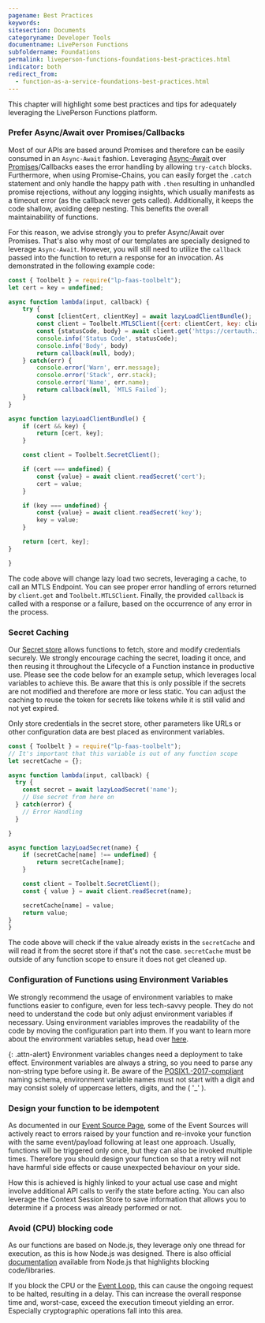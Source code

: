 ```yaml
---
pagename: Best Practices
keywords:
sitesection: Documents
categoryname: Developer Tools
documentname: LivePerson Functions
subfoldername: Foundations
permalink: liveperson-functions-foundations-best-practices.html
indicator: both
redirect_from:
  - function-as-a-service-foundations-best-practices.html
---
```


This chapter will highlight some best practices and tips for adequately leveraging the LivePerson Functions platform.

### Prefer Async/Await over Promises/Callbacks

Most of our APIs are based around Promises and therefore can be easily consumed in an `Async-Await` fashion. Leveraging [Async-Await](https://developer.mozilla.org/en-US/docs/Web/JavaScript/Reference/Operators/await) over [Promises](https://developer.mozilla.org/en-US/docs/Web/JavaScript/Guide/Using_promises)/Callbacks eases the error handling by allowing `try-catch` blocks. Furthermore, when using Promise-Chains, you can easily forget the `.catch` statement and only handle the happy path with `.then` resulting in unhandled promise rejections, without any logging insights, which usually manifests as a timeout error (as the callback never gets called). Additionally, it keeps the code shallow, avoiding deep nesting. This benefits the overall maintainability of functions.

For this reason, we advise strongly you to prefer Async/Await over Promises. That's also why most of our templates are specially designed to leverage `Async-Await`. However, you will still need to utilize the `callback` passed into the function to return a response for an invocation. As demonstrated in the following example code:

```javascript
const { Toolbelt } = require("lp-faas-toolbelt");
let cert = key = undefined;

async function lambda(input, callback) {
    try {
        const [clientCert, clientKey] = await lazyLoadClientBundle();
        const client = Toolbelt.MTLSClient({cert: clientCert, key: clientKey});
        const {statusCode, body} = await client.get('https://certauth.idrix.fr/json');
        console.info('Status Code', statusCode);
        console.info('Body', body)
        return callback(null, body);
    } catch(err) {
        console.error('Warn', err.message);
        console.error('Stack', err.stack);
        console.error('Name', err.name);
        return callback(null, `MTLS Failed`);
    }
}

async function lazyLoadClientBundle() {
    if (cert && key) {
        return [cert, key];
    }

    const client = Toolbelt.SecretClient();

    if (cert === undefined) {
        const {value} = await client.readSecret('cert');
        cert = value;
    }

    if (key === undefined) {
        const {value} = await client.readSecret('key');
        key = value;
    }

    return [cert, key];
}

}
```

The code above will change lazy load two secrets, leveraging a cache, to call an MTLS Endpoint. You can see proper error handling of errors returned by `client.get` and `Toolbelt.MTLSClient`. Finally, the provided `callback` is called with a response or a failure, based on the occurrence of any error in the process.

### Secret Caching

Our [Secret store](liveperson-functions-foundations-features.html#secret-store) allows functions to fetch, store and modify credentials securely. We strongly encourage caching the secret, loading it once, and then reusing it throughout the Lifecycle of a Function instance in productive use. Please see the code below for an example setup, which leverages local variables to achieve this. Be aware that this is only possible if the secrets are not modified and therefore are more or less static. You can adjust the caching to reuse the token for secrets like tokens while it is still valid and not yet expired.

Only store credentials in the secret store, other parameters like URLs or other configuration data are best placed as environment variables.

```javascript
const { Toolbelt } = require("lp-faas-toolbelt");
// It's important that this variable is out of any function scope
let secretCache = {};

async function lambda(input, callback) {
  try {
    const secret = await lazyLoadSecret('name');
    // Use secret from here on
  } catch(error) {
    // Error Handling
  }

}

async function lazyLoadSecret(name) {
    if (secretCache[name] !== undefined) {
        return secretCache[name];
    }

    const client = Toolbelt.SecretClient();
    const { value } = await client.readSecret(name);

    secretCache[name] = value;
    return value;
}
}
```

The code above will check if the value already exists in the `secretCache` and will read it from the secret store if that's not the case. `secretCache` must be outside of any function scope to ensure it does not get cleaned up.

### Configuration of Functions using Environment Variables

We strongly recommend the usage of environment variables to make functions easier to configure, even for less tech-savvy people. They do not need to understand the code but only adjust environment variables if necessary. Using environment variables improves the readability of the code by moving the configuration part into them. If you want to learn more about the environment variables setup, head over [here](liveperson-functions-getting-started-configuration.html#environment-variables).

{: .attn-alert}
Environment variables changes need a deployment to take effect. Environment variables are always a string, so you need to parse any non-string type before using it. Be aware of the [POSIX1.-2017-compliant](https://pubs.opengroup.org/onlinepubs/9699919799/basedefs/V1_chap08.html) naming schema, environment variable names must not start with a digit and may consist solely of uppercase letters, digits, and the <underscore> ( '_' ).

### Design your function to be idempotent

As documented in our [Event Source Page](liveperson-functions-event-sources-overview.html), some of the Event Sources will actively react to errors raised by your function and re-invoke your function with the same event/payload following at least one approach. Usually, functions will be triggered only once, but they can also be invoked multiple times. Therefore you should design your function so that a retry will not have harmful side effects or cause unexpected behaviour on your side.

How this is achieved is highly linked to your actual use case and might involve additional API calls to verify the state before acting. You can also leverage the Context Session Store to save information that allows you to determine if a process was already performed or not.

### Avoid (CPU) blocking code

As our functions are based on Node.js, they leverage only one thread for execution, as this is how Node.js was designed. There is also official [documentation](https://nodejs.org/en/docs/guides/dont-block-the-event-loop/) available from Node.js that highlights blocking code/libraries.

If you block the CPU or the [Event Loop](https://nodejs.org/en/docs/guides/event-loop-timers-and-nexttick/), this can cause the ongoing request to be halted, resulting in a delay. This can increase the overall response time and, worst-case, exceed the execution timeout yielding an error. Especially cryptographic operations fall into this area.